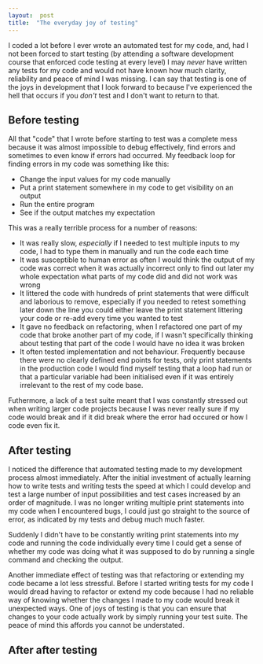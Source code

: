 ```yaml
---  
layout:  post 
title:  "The everyday joy of testing" 
---
```


I coded a lot before I ever wrote an automated test for my code, and, had I not been forced to start testing (by attending a software development course that enforced code testing at every level) I may *never* have written any tests for my code and would not have known how much clarity, reliability and peace of mind I was missing. I can say that testing is one of the joys in development that I look forward to because I've experienced the hell that occurs if you *don't* test and I don't want to return to that.

## Before testing

All that "code" that I wrote before starting to test was a complete mess because it was almost impossible to debug effectively, find errors and sometimes to even know if errors had occurred. My feedback loop for finding errors in my code was something like this:

- Change the input values for my code manually
- Put a print statement somewhere in my code to get visibility on an output
- Run the entire program
- See if the output matches my expectation

This was a really terrible process for a number of reasons:

- It was really slow, *especially* if I needed to test multiple inputs to my code, I had to type them in manually and run the code each time
- It was susceptible to human error as often I would think the output of my code was correct when it was actually incorrect only to find out later my whole expectation what parts of my code did and did not work was wrong
- It littered the code with hundreds of print statements that were difficult and laborious to remove, especially if you needed to retest something later down the line you could either leave the print statement littering your code or re-add every time you wanted to test
- It gave no feedback on refactoring, when I refactored one part of my code that broke another part of my code, if I wasn't specifically thinking about testing that part of the code I would have no idea it was broken
- It often tested implementation and not behaviour. Frequently because there were no clearly defined end points for tests, only print statements in the production code I would find myself testing that a loop had run or that a particular variable had been initialised even if it was entirely irrelevant to the rest of my code base.

Futhermore, a lack of a test suite meant that I was constantly stressed out when writing larger code projects because I was never really sure if my code would break and if it did break where the error had occured or how I code even fix it.

## After testing

I noticed the difference that automated testing made to my development process almost immediately. After the initial investment of actually learning how to write tests and writing tests the speed at which I could develop and test a large number of input possibilities and test cases increased by an order of magnitude. I was no longer writing multiple print statements into my code when I encountered bugs, I could just go straight to the source of error, as indicated by my tests and debug much much faster.


Suddenly I didn't have to be constantly writing print statements into my code and running the code individually every time I could get a sense of whether my code was doing what it was supposed to do by running a single command and checking the output.

Another immediate effect of testing was that refactoring or extending my code became a lot less stressful. Before I started writing tests for my code I would dread having to refactor or extend my code because I had no reliable way of knowing whether the changes I made to my code would break it unexpected ways. One of joys of testing is that you can ensure that changes to your code actually work by simply running your test suite. The peace of mind this affords you cannot be understated.

## After after testing
<!--stackedit_data:
eyJoaXN0b3J5IjpbLTU3NDc3OTYwMCwyMDU0MTA0ODE0LDM0MD
k4NzI0LDIyODIyMjk1OSwxODMxNTA3ODI1LC0xNTk2NTQ0OTFd
fQ==
-->